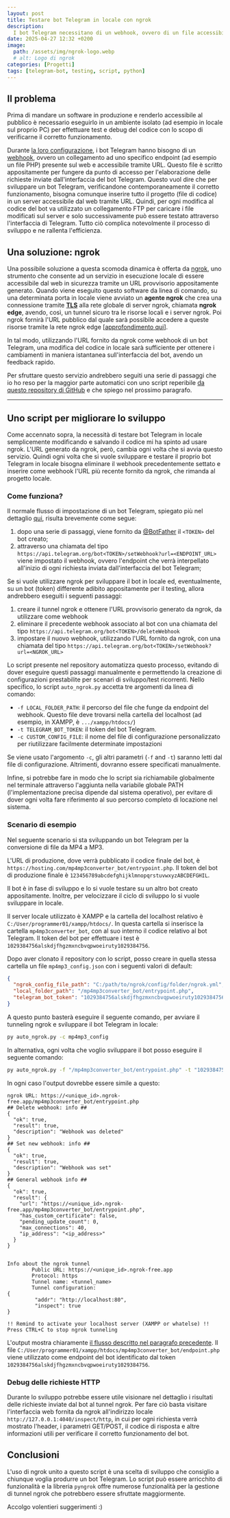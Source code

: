 ```yaml
---
layout: post
title: Testare bot Telegram in locale con ngrok
description:
  I bot Telegram necessitano di un webhook, ovvero di un file accessibile tramite URL, per eseguire il loro codice. Per sviluppare un bot Telegram, quindi, è necessario caricare ogni modifica sul server che ospita il codice, e questo può rallentare di molto il ciclo di sviluppo. In questo articolo mostro come sviluppare bot Telegram in locale utilizzando ngrok con l'ausilio di un semplice script Python sviluppato da me per automatizzare diverse operazioni.
date: 2025-04-27 12:32 +0200
image:
  path: /assets/img/ngrok-logo.webp
  # alt: Logo di ngrok
categories: [Progetti]
tags: [telegram-bot, testing, script, python]
---
```



## Il problema 
Prima di mandare un software in produzione e renderlo accessibile al pubblico è necessario eseguirlo in un ambiente isolato (ad esempio in locale sul proprio PC) per effettuare test e debug del codice con lo scopo di verificarne il corretto funzionamento.

Durante [la loro configurazione](https://core.telegram.org/bots/tutorial), i bot Telegram hanno bisogno di un [webhook](https://it.wikipedia.org/wiki/Webhook), ovvero un collegamento ad uno specifico endpoint (ad esempio un file PHP) presente sul web e accessibile tramite URL. Questo file è scritto appositamente per fungere da punto di accesso per l'elaborazione delle richieste inviate dall'interfaccia del bot Telegram. Questo vuol dire che per sviluppare un bot Telegram, verificandone contemporaneamente il corretto funzionamento, bisogna comunque inserire tutto il progetto (file di codice) in un server accessibile dal web tramite URL. Quindi, per ogni modifica al codice del bot va utilizzato un collegamento FTP per caricare i file modificati sul server e solo successivamente può essere testato attraverso l'interfaccia di Telegram. Tutto ciò complica  notevolmente il processo di sviluppo e ne rallenta l'efficienza.

## Una soluzione: **ngrok**
Una possibile soluzione a questa scomoda dinamica è offerta da [ngrok](https://ngrok.com/), uno strumento che consente ad un servizio in esecuzione locale di essere accessibile dal web in sicurezza tramite un URL provvisorio appositamente generato. Quando viene eseguito questo software da linea di comando, su una determinata porta in locale viene avviato un **agente ngrok** che crea una connessione tramite [**TLS**](https://it.wikipedia.org/wiki/Transport_Layer_Security) alla rete globale di server ngrok, chiamata **ngrok edge**, avendo, così, un tunnel sicuro tra le risorse locali e i server ngrok. Poi ngrok fornirà l'URL pubblico dal quale sarà possibile accedere a queste risorse tramite la rete ngrok edge [[approfondimento qui](https://ngrok.com/docs/how-ngrok-works/)].

In tal modo, utilizzando l'URL fornito da ngrok come webhook di un bot Telegram, una modifica del codice in locale sarà sufficiente per ottenere i cambiamenti in maniera istantanea sull'interfaccia del bot, avendo un feedback rapido. 

Per sfruttare questo servizio andrebbero seguiti una serie di passaggi che io ho reso per la maggior parte automatici con uno script reperibile [da questo repository di GitHub](https://github.com/giuseppetrivi/ngrok-for-testing-telegram-bot) e che spiego nel prossimo paragrafo.

---
## Uno script per migliorare lo sviluppo
Come accennato sopra, la necessità di testare bot Telegram in locale semplicemente modificando e salvando il codice mi ha spinto ad usare ngrok. L'URL generato da ngrok, però, cambia ogni volta che si avvia questo servizio. Quindi ogni volta che si vuole sviluppare e testare il proprio bot Telegram in locale bisogna eliminare il webhook precedentemente settato e inserire come webhook l'URL più recente fornito da ngrok, che rimanda al progetto locale.

### Come funziona?
Il normale flusso di impostazione di un bot Telegram, spiegato più nel dettaglio [qui](https://core.telegram.org/bots/tutorial), risulta brevemente come segue:
1. dopo una serie di passaggi, viene fornito da [@BotFather](https://telegram.me/BotFather) il `<TOKEN>` del bot creato;
2. attraverso una chiamata del tipo `https://api.telegram.org/bot<TOKEN>/setWebhook?url=<ENDPOINT_URL>` viene impostato il webhook, ovvero l'endpoint che verrà interpellato all'inizio di ogni richiesta inviata dall'interfaccia del bot Telegram;

<a href="https://google.it" name="ngrok-script-flow"></a>
Se si vuole utilizzare ngrok per sviluppare il bot in locale ed, eventualmente, su un bot (token) differente adibito appositamente per il testing, allora andrebbero eseguiti i seguenti passaggi:

1. creare il tunnel ngrok e ottenere l'URL provvisorio generato da ngrok, da utilizzare come webhook
2. eliminare il precedente webhook associato al bot con una chiamata del tipo `https://api.telegram.org/bot<TOKEN>/deleteWebhook`
3. impostare il nuovo webhook, utilizzando l'URL fornito da ngrok, con una chiamata del tipo `https://api.telegram.org/bot<TOKEN>/setWebhook?url=<NGROK_URL>`

Lo script presente nel repository automatizza questo processo, evitando di dover eseguire questi passaggi manualmente e permettendo la creazione di configurazioni prestabilite per scenari di sviluppo/test ricorrenti. Nello specifico, lo script `auto_ngrok.py` accetta tre argomenti da linea di comando:
- `-f LOCAL_FOLDER_PATH`: il percorso del file che funge da endpoint del webhook. Questo file deve trovarsi nella cartella del localhost (ad esempio, in XAMPP, è `.../xampp/htdocs/`)
- `-t TELEGRAM_BOT_TOKEN`: il token del bot Telegram.
- `-c CUSTOM_CONFIG_FILE`: il nome del file di configurazione personalizzato per riutilizzare facilmente determinate impostazioni

Se viene usato l'argomento `-c`, gli altri parametri (`-f` and `-t`) saranno letti dal file di configurazione. Altrimenti, dovranno essere specificati manualmente.

Infine, si potrebbe fare in modo che lo script sia richiamabile globalmente nel terminale attraverso l'aggiunta nella variabile globale PATH (l'implementazione precisa dipende dal sistema operativo), per evitare di dover ogni volta fare riferimento al suo percorso completo di locazione nel sistema.

### Scenario di esempio
Nel seguente scenario si sta sviluppando un bot Telegram per la conversione di file da MP4 a MP3.

L'URL di produzione, dove verrà pubblicato il codice finale del bot, è `https://hosting.com/mp4mp3converter_bot/entrypoint.php`. Il token del bot di produzione finale è `123456789abcdefghijklmnopqrstuvwxyzABCDEFGHIL`.

Il bot è in fase di sviluppo e lo si vuole testare su un altro bot creato appositamente. Inoltre, per velocizzare il ciclo di sviluppo lo si vuole sviluppare in locale.

Il server locale utilizzato è XAMPP e la cartella del localhost relativo è `C:/User/programmer01/xampp/htdocs/`. In questa cartella si inserisce la cartella `mp4mp3converter_bot`, con al suo interno il codice relativo al bot Telegram. Il token del bot per effettuare i test è `1029384756alskdjfhgzmxncbvqpwoeiruty1029384756`.

Dopo aver clonato il repository con lo script, posso creare in quella stessa cartella un file `mp4mp3_config.json` con i seguenti valori di default:
```json
{
  "ngrok_config_file_path": "C:/path/to/ngrok/config/folder/ngrok.yml",
  "local_folder_path": "/mp4mp3converter_bot/entrypoint.php",
  "telegram_bot_token": "1029384756alskdjfhgzmxncbvqpwoeiruty1029384756"
}
```

A questo punto basterà eseguire il seguente comando, per avviare il tunneling ngrok e sviluppare il bot Telegram in locale:
```bash
py auto_ngrok.py -c mp4mp3_config
```

In alternativa, ogni volta che voglio sviluppare il bot posso eseguire il seguente comando:
```bash
py auto_ngrok.py -f "/mp4mp3converter_bot/entrypoint.php" -t "1029384756alskdjfhgzmxncbvqpwoeiruty1029384756"
```


In ogni caso l'output dovrebbe essere simile a questo:
```
ngrok URL: https://<unique_id>.ngrok-free.app/mp4mp3converter_bot/entrypoint.php
## Delete webhook: info ##
{
  "ok": true,
  "result": true,
  "description": "Webhook was deleted"
}
## Set new webhook: info ##
{
  "ok": true,
  "result": true,
  "description": "Webhook was set"
}
## General webhook info ##
{
  "ok": true,
  "result": {
    "url": "https://<unique_id>.ngrok-free.app/mp4mp3converter_bot/entrypoint.php",
    "has_custom_certificate": false,
    "pending_update_count": 0,
    "max_connections": 40,
    "ip_address": "<ip_address>"
  }
}


Info about the ngrok tunnel
        Public URL: https://<unique_id>.ngrok-free.app
        Protocol: https
        Tunnel name: <tunnel_name>
        Tunnel configuration:
{
         "addr": "http://localhost:80",
         "inspect": true
}

!! Remind to activate your localhost server (XAMPP or whatelse) !!
Press CTRL+C to stop ngrok tunneling
```

L'output mostra chiaramente [il flusso descritto nel paragrafo precedente](#ngrok-script-flow). Il file `C:/User/programmer01/xampp/htdocs/mp4mp3converter_bot/endpoint.php` viene utilizzato come endpoint del bot identificato dal token `1029384756alskdjfhgzmxncbvqpwoeiruty1029384756`.

### Debug delle richieste HTTP
Durante lo sviluppo potrebbe essere utile visionare nel dettaglio i risultati delle richieste inviate dal bot al tunnel ngrok. Per fare ciò basta visitare l'interfaccia web fornita da ngrok all'indirizzo locale `http://127.0.0.1:4040/inspect/http`, in cui per ogni richiesta verrà mostrato l'header, i parametri GET/POST, il codice di risposta e altre informazioni utili per verificare il corretto funzionamento del bot.

## Conclusioni
L'uso di ngrok unito a questo script è una scelta di sviluppo che consiglio a chiunque voglia produrre un bot Telegram. Lo script può essere arricchito di funzionalità e la libreria `pyngrok` offre numerose funzionalità per la gestione di tunnel ngrok che potrebbero essere sfruttate maggiormente. 

Accolgo volentieri suggerimenti :)